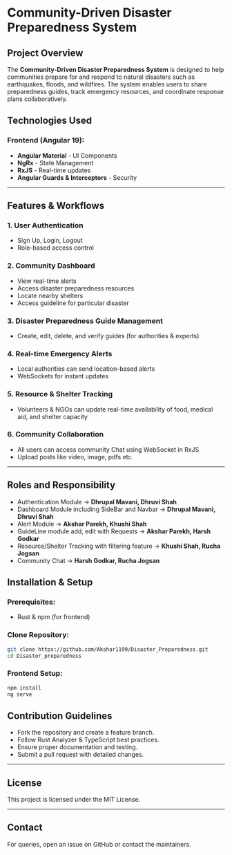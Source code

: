 # Community-Driven Disaster Preparedness System

## Project Overview
The **Community-Driven Disaster Preparedness System** is designed to help communities prepare for and respond to natural disasters such as earthquakes, floods, and wildfires. The system enables users to share preparedness guides, track emergency resources, and coordinate response plans collaboratively.

## Technologies Used

### Frontend (Angular 19):
- **Angular Material** - UI Components
- **NgRx** - State Management
- **RxJS** - Real-time updates
- **Angular Guards & Interceptors** - Security


---

## Features & Workflows
### 1. User Authentication
- Sign Up, Login, Logout
- Role-based access control

### 2. Community Dashboard
- View real-time alerts
- Access disaster preparedness resources
- Locate nearby shelters
- Access guideline for particular disaster

### 3. Disaster Preparedness Guide Management
- Create, edit, delete, and verify guides (for authorities & experts)

### 4. Real-time Emergency Alerts
- Local authorities can send location-based alerts
- WebSockets for instant updates

### 5. Resource & Shelter Tracking
- Volunteers & NGOs can update real-time availability of food, medical aid, and shelter capacity

### 6. Community Collaboration
- All users can access community Chat using WebSocket in RxJS
- Upload posts like video, image, pdfs etc.

---

## Roles and Responsibility

- Authentication Module -> **Dhrupal Mavani, Dhruvi Shah**
- Dashboard Module including SideBar and Navbar -> **Dhrupal Mavani, Dhruvi Shah**
- Alert Module -> **Akshar Parekh, Khushi Shah**
- GuideLine module add, edit with Requests -> **Akshar Parekh, Harsh Godkar**
- Resource/Shelter Tracking with filtering feature -> **Khushi Shah, Rucha Jogsan**
- Community Chat -> **Harsh Godkar, Rucha Jogsan**

## Installation & Setup
### Prerequisites:
- Rust & npm (for frontend)

### Clone Repository:
```sh
git clone https://github.com/Akshar1199/Disaster_Preparedness.git
cd Disaster_preparedness
```


### Frontend Setup:
```sh
npm install
ng serve
```

## Contribution Guidelines
- Fork the repository and create a feature branch.
- Follow Rust Analyzer & TypeScript best practices.
- Ensure proper documentation and testing.
- Submit a pull request with detailed changes.

---

## License
This project is licensed under the MIT License.

---

## Contact
For queries, open an issue on GitHub or contact the maintainers.

